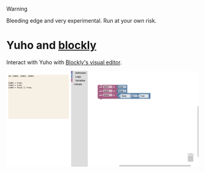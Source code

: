 > [!WARNING]  
> Bleeding edge and very experimental. Run at your own risk.  

# Yuho and [blockly](https://developers.google.com/blockly)

Interact with Yuho with [Blockly's visual editor](https://github.com/jaelle/blockly-page-editor).

![](../../../asset/screenshot/yuho_and_blockly.png)
